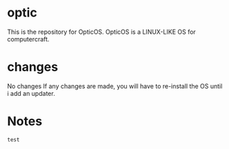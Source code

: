 # optic
This is the repository for OpticOS.
OpticOS is a LINUX-LIKE OS for computercraft. 

# changes
No changes
If any changes are made,  you will have to re-install the OS until i add an updater.

# Notes
```
test
```

